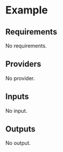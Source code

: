 # Example

## Requirements

No requirements.

## Providers

No provider.

## Inputs

No input.

## Outputs

No output.
